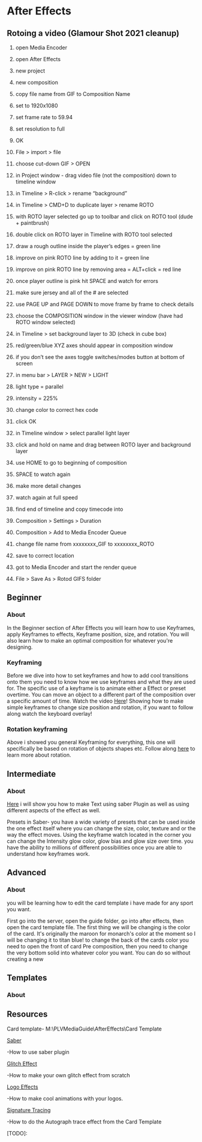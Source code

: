 After Effects
=============

Rotoing a video (Glamour Shot 2021 cleanup)
-------------------------------------------

1.  open Media Encoder
2.  open After Effects

1.  new project
2.  new composition
3.  copy file name from GIF to Composition Name
4.  set to 1920x1080
5.  set frame rate to 59.94
6.  set resolution to full
7.  OK

3.  File > import > file

1.  choose cut-down GIF > OPEN

4.  in Project window - drag video file (not the composition) down to timeline window
5.  in Timeline > R-click > rename “background”
6.  in Timeline > CMD+D to duplicate layer > rename ROTO
7.  with ROTO layer selected go up to toolbar and click on ROTO tool (dude + paintbrush)

1.  double click on ROTO layer in Timeline with ROTO tool selected
2.  draw a rough outline inside the player’s edges = green line
3.  improve on pink ROTO line by adding to it = green line
4.  improve on pink ROTO line by removing area = ALT+click = red line
5.  once player outline is pink hit SPACE and watch for errors

1.  make sure jersey and all of the # are selected
2.  use PAGE UP and PAGE DOWN to move frame by frame to check details

8.  choose the COMPOSITION window in the viewer window (have had ROTO window selected)
9.  in Timeline > set background layer to 3D (check in cube box)

1.  red/green/blue XYZ axes should appear in composition window

1.  if you don’t see the axes toggle switches/modes button at bottom of screen

10.  in menu bar > LAYER > NEW > LIGHT

1.  light type = parallel
2.  intensity = 225%
3.  change color to correct hex code
4.  click OK

11.  in Timeline window > select parallel light layer

1.  click and hold on name and drag between ROTO layer and background layer

12.  use HOME to go to beginning of composition

1.  SPACE to watch again
2.  make more detail changes

13.  watch again at full speed
14.  find end of timeline and copy timecode into

1.  Composition > Settings > Duration

15.  Composition > Add to Media Encoder Queue

1.  change file name from xxxxxxxx\_GIF to xxxxxxxx\_ROTO

1.  save to correct location

16.  got to Media Encoder and start the render queue
17.  File > Save As > Rotod GIFS folder

Beginner
--------

### About

In the Beginner section of After Effects you will learn how to use Keyframes, apply Keyframes to effects, Keyframe position, size, and rotation. You will also learn how to make an optimal composition for whatever you're designing.

### Keyframing

Before we dive into how to set keyframes and how to add cool transitions onto them you need to know how we use keyframes and what they are used for. The specific use of a keyframe is to animate either a Effect or preset overtime. You can move an object to a different part of the composition over a specific amount of time. Watch the video [Here](https://www.google.com/url?q=https://drive.google.com/file/d/16FxaEFOHqL3FkwYwj78kSPjlF4RKJTjf/view?usp%3Dsharing&sa=D&source=editors&ust=1646618446706031&usg=AOvVaw2ibFWGwNuwbprl9c2_GUah)! Showing how to make simple keyframes to change size position and rotation, if you want to follow along watch the keyboard overlay!

### Rotation keyframing

Above i showed you general Keyframing for everything, this one will specifically be based on rotation of objects shapes etc. Follow along [here](https://www.google.com/url?q=https://drive.google.com/file/d/1N0ZW3AjIYJMnCPE4o-1nEFk68wbwPvAM/view?usp%3Dsharing&sa=D&source=editors&ust=1646618446707648&usg=AOvVaw28SLzlWH1gZWOxeU1neH69) to learn more about rotation.

Intermediate
------------

### About

[Here](https://www.google.com/url?q=https://drive.google.com/file/d/12H3kdSekXKsddSTmfBt0R3vQ9IlrQI4z/view?usp%3Dsharing&sa=D&source=editors&ust=1646618446708979&usg=AOvVaw2l0d8do6BvgwsgIgc68bNL) i will show you how to make Text using saber Plugin as well as using different aspects of the effect as well.

Presets in Saber- you have a wide variety of presets that can be used inside the one effect itself where you can change the size, color, texture and or the way the effect moves. Using the keyframe watch located in the corner you can change the Intensity glow color, glow bias and glow size over time. you have the ability to millions of different possibilities once you are able to understand how keyframes work.

Advanced
--------

### About

you will be learning how to edit the card template i have made for any sport you want.

First go into the server, open the guide folder, go into after effects, then open the card template file. The first thing we will be changing is the color of the card. It's originally the maroon for monarch's color at the moment so I will be changing it to titan blue! to change the back of the cards color you need to open the front of card Pre composition, then you need to change the very bottom solid into whatever color you want. You can do so without creating a new

Templates
---------

### About

Resources
---------

Card template- M:\\PLVMediaGuide\\AfterEffects\\Card Template

[Saber](https://www.google.com/url?q=https://www.youtube.com/watch?v%3DJ_oT9erINxA&sa=D&source=editors&ust=1646618446712239&usg=AOvVaw1ebJb_9pMacgkutsdltRx6)

\-How to use saber plugin

[Glitch Effect](https://www.google.com/url?q=https://www.youtube.com/watch?v%3Dg99TD5ZTKEg&sa=D&source=editors&ust=1646618446713329&usg=AOvVaw2ytDFocmkTV990lKWstG3F)

\-How to make your own glitch effect from scratch

[Logo Effects](https://www.google.com/url?q=https://www.youtube.com/watch?v%3Dq6TMY76KPX8&sa=D&source=editors&ust=1646618446714237&usg=AOvVaw2CJBAV8GrYRH3VphMlWICl)

\-How to make cool animations with your logos.

[Signature Tracing](https://www.google.com/url?q=https://www.youtube.com/watch?v%3DrUyTt2d3MIA&sa=D&source=editors&ust=1646618446715080&usg=AOvVaw1nALCXDy_1RIJtOtx93moH)

\-How to do the Autograph trace effect from the Card Template

\[TODO\]: